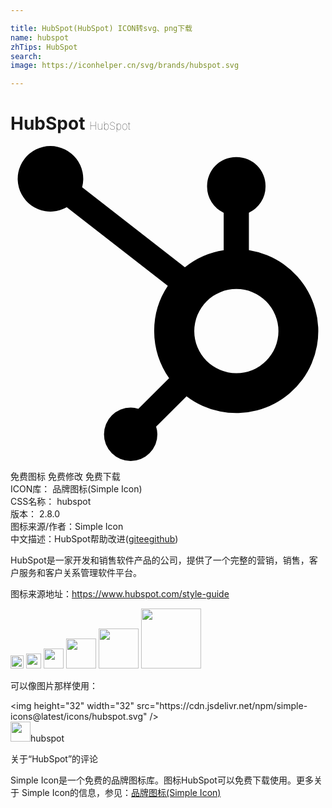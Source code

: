 ```yaml
---

title: HubSpot(HubSpot) ICON转svg、png下载
name: hubspot
zhTips: HubSpot
search: 
image: https://iconhelper.cn/svg/brands/hubspot.svg

---
```


# HubSpot  <small style="font-size: 60%;font-weight: 100">HubSpot</small>

<div id="svg" class="svg-wrap">
<svg xmlns="http://www.w3.org/2000/svg" role="img" viewBox="0 0 24 24"><title>HubSpot icon</title><path d="M18.164 7.931V5.085a2.198 2.198 0 0 0 1.266-1.978V3.04A2.199 2.199 0 0 0 17.238.847h-.067a2.199 2.199 0 0 0-2.193 2.192v.067a2.196 2.196 0 0 0 1.252 1.973l.013.006v2.852a6.22 6.22 0 0 0-2.969 1.31l.012-.009-7.828-6.096a2.497 2.497 0 1 0-1.157 1.515l-.012.006 7.696 5.991a6.176 6.176 0 0 0-1.038 3.446c0 1.343.425 2.588 1.147 3.606l-.013-.019-2.342 2.342a1.968 1.968 0 0 0-.58-.095h-.002a2.033 2.033 0 1 0 2.033 2.033 1.978 1.978 0 0 0-.099-.595l.004.014 2.317-2.317a6.247 6.247 0 1 0 4.782-11.133l-.036-.005zm-.964 9.377a3.206 3.206 0 1 1 3.214-3.206v.002a3.206 3.206 0 0 1-3.206 3.206z"/></svg>
</div>
<detail full-name='hubspot'></detail>

<div class="detail-page">
<p>
<span><span class="badge-success badge">免费图标</span> <span class="badge-success badge">免费修改</span>  <span class="badge-success badge">免费下载</span> </span>
<br/>
<span>
ICON库：
<span class="badge-secondary badge">品牌图标(Simple Icon)</span> 
</span>
<br/>
<span>
CSS名称：
<span class="badge-secondary badge">hubspot</span> 
</span>

<br/>
<span>
版本：
<span class="badge-secondary badge">2.8.0</span> 
</span>
<br/>
<span>图标来源/作者：<span class="badge-light badge">Simple Icon</span></span> 
<br/>
<span class="zh-detail">中文描述：<span class="badge-primary badge">HubSpot</span><span class="help-link"><span>帮助改进</span>(<a href="https://gitee.com/liuwave/icon-helper/edit/master/json/brands/hubspot.json" target="_blank" rel="noopener noreferrer">gitee</a><a href="https://github.com/liuwave/icon-helper/edit/master/json/brands/hubspot.json" target="_blank" rel="noopener noreferrer">github</a></span>)</span><br/>
</p>
</div><div class="description description alert alert-light"><p>HubSpot是一家开发和销售软件产品的公司，提供了一个完整的营销，销售，客户服务和客户关系管理软件平台。</p><p>图标来源地址：<a href="https://www.hubspot.com/style-guide" target="_blank" rel="noopener noreferrer">https://www.hubspot.com/style-guide</a></p></div>
<div class="alert alert-dark">
<img height="21" width="21" src="https://cdn.jsdelivr.net/npm/simple-icons@latest/icons/hubspot.svg" />
<img height="24" width="24" src="https://cdn.jsdelivr.net/npm/simple-icons@latest/icons/hubspot.svg" />
<img height="32" width="32" src="https://cdn.jsdelivr.net/npm/simple-icons@latest/icons/hubspot.svg" />
<img height="48" width="48" src="https://cdn.jsdelivr.net/npm/simple-icons@latest/icons/hubspot.svg" />
<img height="64" width="64" src="https://cdn.jsdelivr.net/npm/simple-icons@latest/icons/hubspot.svg" />
<img height="96" width="96" src="https://cdn.jsdelivr.net/npm/simple-icons@latest/icons/hubspot.svg" />

</div>
<div>
  <p>可以像图片那样使用：    
  </p>
  <div class="alert alert-primary" style="font-size: 14px">
    &lt;img height="32" width="32" src="https://cdn.jsdelivr.net/npm/simple-icons@latest/icons/hubspot.svg" /&gt;
    <copy-btn content='<img height="32" width="32" src="https://cdn.jsdelivr.net/npm/simple-icons@latest/icons/hubspot.svg" />'></copy-btn>
  </div>
  <div class="alert alert-secondary">
    <img height="32" width="32" src="https://cdn.jsdelivr.net/npm/simple-icons@latest/icons/hubspot.svg" />hubspot
    <copy-btn content="hubspot" btn-title="复制图标名称"></copy-btn>
  </div>
</div>

<Vssue title="关于“HubSpot”的评论" >关于“HubSpot”的评论</Vssue>


<div><p>Simple Icon是一个免费的品牌图标库。图标HubSpot可以免费下载使用。更多关于  Simple Icon的信息，参见：<a target="_blank" href="https://iconhelper.cn/brands.html">品牌图标(Simple Icon)</a>
</p></div>
